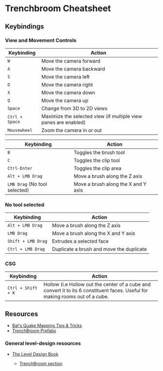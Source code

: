 # Trenchbroom Cheatsheet

## Keybindings

### View and Movement Controls

| Keybinding                    | Action                                                          |
|-------------------------------|-----------------------------------------------------------------|
| `W`                           | Move the camera forward                                         |
| `A`                           | Move the camera backward                                        |
| `S`                           | Move the camera left                                            |
| `D`                           | Move the camera right                                           |
| `X`                           | Move the camera down                                            |
| `Q`                           | Move the camera up                                              |
| `Space`                       | Change from 3D to 2D views                                      |
| `Ctrl + Space`                | Maximize the selected view (if multiple view panes are enabled) |
| `Mousewheel`                  | Zoom the camera in or out                                       |


| Keybinding                    | Action                              |
| ----------------------------- | ----------------------------------- |
| `B`                           | Toggles the brush tool              |
| `C`                           | Toggles the clip tool               |
| `Ctrl-Enter`                  | Toggles the clip area               |
| `Alt + LMB Drag`              | Move a brush along the Z axis       |
| `LMB Drag` (No tool selected) | Move a brush along the X and Y axis |


### No tool selected


| Keybinding                    | Action                                   |
|-------------------------------|------------------------------------------|
| `Alt + LMB Drag`              | Move a brush along the Z axis            |
| `LMB Drag`                    | Move a brush along the X and Y axis      |
| `Shift + LMB Drag`            | Extrudes a selected face                 |
| `Ctrl + LMB Drag`             | Duplicate a brush and move the duplicate |

### CSG 

| Keybinding                    | Action                                                                                                                        |
|-------------------------------|-------------------------------------------------------------------------------------------------------------------------------|
| `Ctrl + Shift + K`            | Hollow (i.e Hollow out the center of a cube and convert it to its 6 constituent faces. Useful for making rooms out of a cube. |

## Resources

- [Bal's Quake Mapping Tips & Tricks](https://www.slipseer.com/index.php?threads/bals-quake-mapping-tips-tricks.100/)
- [TrenchBroom Prefabs](https://spacehare.github.io/prefabs/)

### General level-design resources

- [The Level Design Book](https://book.leveldesignbook.com/)

  - [TrenchBroom section](https://book.leveldesignbook.com/appendix/tools/trenchbroom)
